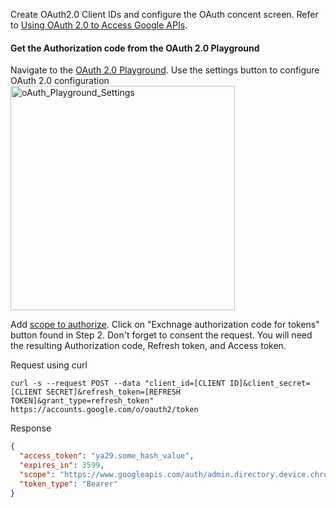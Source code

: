 Create OAuth2.0 Client IDs and configure the OAuth concent screen. Refer to [Using OAuth 2.0 to Access Google APIs](https://developers.google.com/identity/protocols/oauth2).

#### Get the Authorization code from the OAuth 2.0 Playground
Navigate to the [OAuth 2.0 Playground](https://developers.google.com/oauthplayground/). Use the settings button to configure OAuth 2.0 configuration
<img width="359" alt="oAuth_Playground_Settings" src="https://user-images.githubusercontent.com/92223536/171961005-1647feaf-4493-4b5d-8f88-8ba5de8416fa.PNG">

Add [scope to authorize](/../main/docs/auth.md). Click on "Exchnage authorization code for tokens" button found in Step 2. Don't forget to consent the request. You will need the resulting Authorization code, Refresh token, and Access token.

Request using curl

```
curl -s --request POST --data "client_id=[CLIENT ID]&client_secret=[CLIENT SECRET]&refresh_token=[REFRESH TOKEN]&grant_type=refresh_token" https://accounts.google.com/o/oauth2/token
```

Response

```json
{
  "access_token": "ya29.some_hash_value",
  "expires_in": 3599,
  "scope": "https://www.googleapis.com/auth/admin.directory.device.chromebrowsers.readonly",
  "token_type": "Bearer"
}
```
